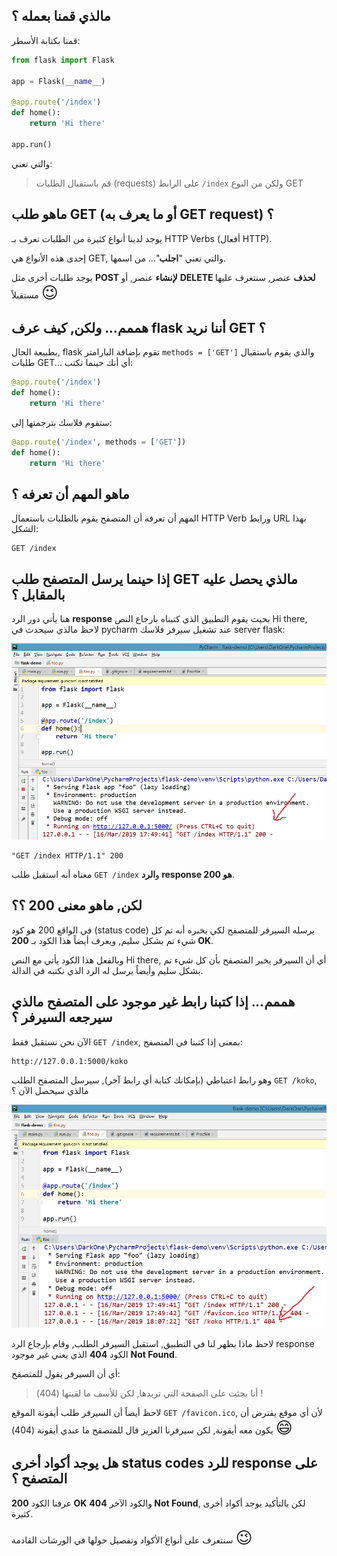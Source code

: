 ## مالذي قمنا بعمله ؟

قمنا بكتابة الأسطر:

```python
from flask import Flask

app = Flask(__name__)

@app.route('/index')
def home():
    return 'Hi there'

app.run()
```

والتي تعني:

> قم باستقبال الطلبات (requests) على الرابط `/index` ولكن من النوع GET

## ماهو طلب GET (أو ما يعرف به GET request) ؟

يوجد لدينا أنواع كثيرة من الطلبات تعرف بـ HTTP Verbs (أفعال HTTP).

إحدى هذه الأنواع هي GET, والتي تعني "**اجلب**"... من اسمها.

يوجد طلبات أخرى مثل **POST لإنشاء** عنصر, أو **DELETE لحذف** عنصر, سنتعرف عليها مستقبلاً <span style="font-size: 26px;">:wink:</span>

## هممم... ولكن, كيف عرف flask أننا نريد GET ؟

بطبيعة الحال, flask تقوم بإضافة البارامتر `methods = ['GET']` والذي يقوم باستقبال طلبات GET... أي أنك حينما تكتب:

```python
@app.route('/index')
def home():
    return 'Hi there'
```

ستقوم فلاسك بترجمتها إلى:

```python
@app.route('/index', methods = ['GET'])
def home():
    return 'Hi there'
```

## ماهو المهم أن تعرفه ؟

المهم أن تعرفه أن المتصفح يقوم بالطلبات باستعمال HTTP Verb ورابط URL بهذا الشكل:

```
GET /index
```

## إذا حينما يرسل المتصفح طلب GET مالذي يحصل عليه بالمقابل ؟

هنا يأتي دور الرد **response** بحيث يقوم التطبيق الذي كتبناه بارجاع النص Hi there, لاحظ مالذي سيحدث في pycharm عند تشغيل سيرفر فلاسك server flask:

![pycharm200](./assets/pycharm200.png)

```
"GET /index HTTP/1.1" 200
```

معناه أنه استقبل طلب `GET /index` و**الرد response هو 200**.

## لكن, ماهو معنى 200 ؟؟

في الواقع 200 هو كود (status code) يرسله السيرفر للمتصفح لكي يخبره أنه تم كل شيء تم بشكل سليم, ويعرف أيضاً هذا الكود بـ **200 OK**.

وبالفعل هذا الكود يأتي مع النص Hi there, أي أن السيرفر يخبر المتصفح بأن كل شيء تم بشكل سليم وأيضاً يرسل له الرد الذي نكتبه في الدالة.

## هممم... إذا كتبنا رابط غير موجود على المتصفح مالذي سيرجعه السيرفر ؟

الآن نحن نستقبل فقط `GET /index`, بمعنى إذا كتبنا في المتصفح:

```
http://127.0.0.1:5000/koko
```

وهو رابط اعتباطي (بإمكانك كتابة أي رابط آخر), سيرسل المتصفح الطلب `GET /koko`, مالذي سيحصل الآن ؟

![pycharm200](./assets/pycharm404.png)

لاحظ ماذا يظهر لنا في التطبيق, استقبل السيرفر الطلب, وقام بإرجاع الرد response الكود **404** الذي يعني غير موجود **Not Found**.

أي أن السيرفر يقول للمتصفح:

> أنا بحثت على الصفحة التي تريدها, لكن للأسف ما لقيتها (404) !

لاحظ أيضاً أن السيرفر طلب أيقونة الموقع `GET /favicon.ico`, لأن أي موقع يفترض أن يكون معه أيقونة, لكن سيرفرنا العزيز قال للمتصفح ما عندي أيقونة (404) <span style="font-size: 26px;">:smile:</span>

## هل يوجد أكواد أخرى status codes للرد response على المتصفح ؟

عرفنا الكود **200 OK** والكود الآخر **404 Not Found**, لكن بالتأكيد يوجد أكواد أخرى كثيرة.

سنتعرف على أنواع الأكواد وتفصيل حولها في الورشات القادمة <span style="font-size: 26px;">:wink:</span>
